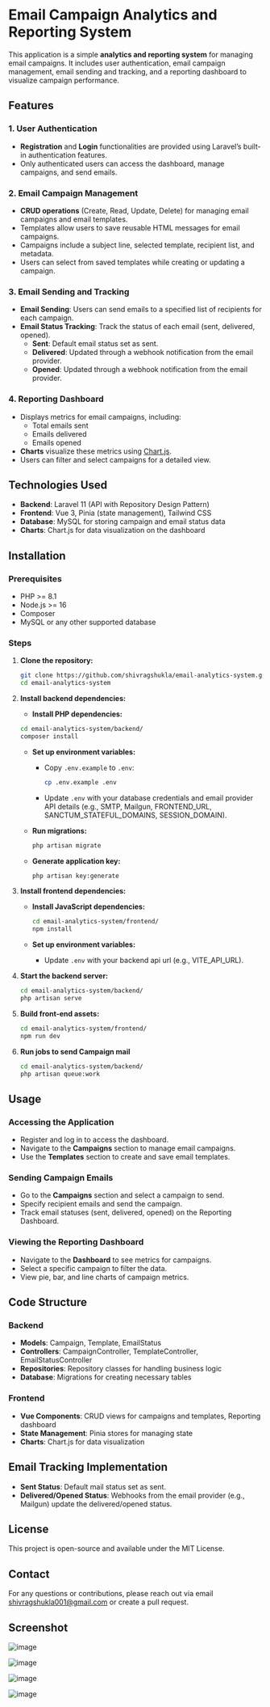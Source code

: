 # Email Campaign Analytics and Reporting System

This application is a simple **analytics and reporting system** for managing email campaigns. It includes user authentication, email campaign management, email sending and tracking, and a reporting dashboard to visualize campaign performance.

## Features

### 1. User Authentication
- **Registration** and **Login** functionalities are provided using Laravel’s built-in authentication features.
- Only authenticated users can access the dashboard, manage campaigns, and send emails.

### 2. Email Campaign Management
- **CRUD operations** (Create, Read, Update, Delete) for managing email campaigns and email templates.
- Templates allow users to save reusable HTML messages for email campaigns.
- Campaigns include a subject line, selected template, recipient list, and metadata.
- Users can select from saved templates while creating or updating a campaign.

### 3. Email Sending and Tracking
- **Email Sending**: Users can send emails to a specified list of recipients for each campaign.
- **Email Status Tracking**: Track the status of each email (sent, delivered, opened).
  - **Sent**: Default email status set as sent.
  - **Delivered**: Updated through a webhook notification from the email provider.
  - **Opened**: Updated through a webhook notification from the email provider.

### 4. Reporting Dashboard
- Displays metrics for email campaigns, including:
  - Total emails sent
  - Emails delivered
  - Emails opened
- **Charts** visualize these metrics using [Chart.js](https://www.chartjs.org/).
- Users can filter and select campaigns for a detailed view.

## Technologies Used

- **Backend**: Laravel 11 (API with Repository Design Pattern)
- **Frontend**: Vue 3, Pinia (state management), Tailwind CSS
- **Database**: MySQL for storing campaign and email status data
- **Charts**: Chart.js for data visualization on the dashboard

## Installation

### Prerequisites
- PHP >= 8.1
- Node.js >= 16
- Composer
- MySQL or any other supported database

### Steps

1. **Clone the repository:**
   ```bash
   git clone https://github.com/shivragshukla/email-analytics-system.git
   cd email-analytics-system
   ```
2. **Install backend dependencies:**

   -  **Install PHP dependencies:**
  
    ```bash
   cd email-analytics-system/backend/ 
   composer install
   ```
   - **Set up environment variables:**
      - Copy `.env.example` to `.env`:
        ```bash
        cp .env.example .env
        ```
      - Update `.env` with your database credentials and email provider API details (e.g., SMTP, Mailgun, FRONTEND_URL, SANCTUM_STATEFUL_DOMAINS, SESSION_DOMAIN).
    
   -  **Run migrations:**
      ```bash
      php artisan migrate
      ```
      
   - **Generate application key:**
      ```bash
      php artisan key:generate
      ```
      
3. **Install frontend dependencies:**

   -  **Install JavaScript dependencies:**
      ```bash
      cd email-analytics-system/frontend/ 
      npm install
      ```

   - **Set up environment variables:**
      - Update `.env` with your backend api url (e.g., VITE_API_URL).
    

4. **Start the backend server:**
   ```bash
   cd email-analytics-system/backend/
   php artisan serve
   ```
5. **Build front-end assets:**
   ```bash
   cd email-analytics-system/frontend/
   npm run dev
   ```
6. **Run jobs to send Campaign mail**
   ```bash
   cd email-analytics-system/backend/
   php artisan queue:work
   ```

## Usage

### Accessing the Application
- Register and log in to access the dashboard.
- Navigate to the **Campaigns** section to manage email campaigns.
- Use the **Templates** section to create and save email templates.

### Sending Campaign Emails
- Go to the **Campaigns** section and select a campaign to send.
- Specify recipient emails and send the campaign.
- Track email statuses (sent, delivered, opened) on the Reporting Dashboard.

### Viewing the Reporting Dashboard
- Navigate to the **Dashboard** to see metrics for campaigns.
- Select a specific campaign to filter the data.
- View pie, bar, and line charts of campaign metrics.

## Code Structure

### Backend
- **Models**: Campaign, Template, EmailStatus
- **Controllers**: CampaignController, TemplateController, EmailStatusController
- **Repositories**: Repository classes for handling business logic
- **Database**: Migrations for creating necessary tables

### Frontend
- **Vue Components**: CRUD views for campaigns and templates, Reporting dashboard
- **State Management**: Pinia stores for managing state
- **Charts**: Chart.js for data visualization

## Email Tracking Implementation

- **Sent Status**: Default mail status set as sent.
- **Delivered/Opened Status**: Webhooks from the email provider (e.g., Mailgun) update the delivered/opened status.

## License

This project is open-source and available under the MIT License.

## Contact

For any questions or contributions, please reach out via email shivragshukla001@gmail.com or create a pull request.

## Screenshot

![image](https://github.com/user-attachments/assets/5885d3b9-d602-47b9-a8d3-79c3ebdea480)

![image](https://github.com/user-attachments/assets/ea75a4aa-498f-4eb5-83fb-2a460cb263c4)

![image](https://github.com/user-attachments/assets/29997f40-8eb4-4073-8c12-9fee8510bff9)

![image](https://github.com/user-attachments/assets/750dd7ee-e340-40a6-93bd-36e6e53f72d5)
